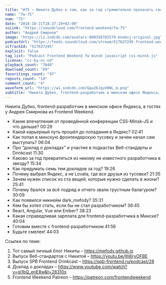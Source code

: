 ```yaml
---
title: "#75 – Никита Дубко о том, как за год стремительно прокачать свою карьеру frontend-разработчика"
name: "fw-75"
num: "75"
date: "2018-10-21T18:37:19+02:00"
scLink: "https://soundcloud.com/frontend-weekend/fw-75"
author: "Андрей Смирнов"
image: "https://i1.sndcdn.com/avatars-000358703579-bnobxj-original.jpg"
podcastUrl: "https://feeds.soundcloud.com/stream/517637295-frontend-weekend-fw-75.m4a"
scTrackId: "517637295"
explicit: false
tag_list: "Podcast Frontend Weekend fw minsk javascript css-minsk-js"
license: "cc-by-nc-nd"
playback_count: "7648"
download_count: "69"
favoritings_count: "97"
reposts_count: "10"
comment_count: "4"
waveform_url: "https://w1.sndcdn.com/Gqa26JquV0NL_m.png"
subtitle: "Никита Дубко, frontend-разработчик в минском офисе Яндекса, в гостях у Андрея Смирнова из Frontend Weekend. "
---
```


Никита Дубко, frontend-разработчик в минском офисе Яндекса, в гостях у Андрея Смирнова из Frontend Weekend.

- Какие впечатления от проведённой конференции CSS-Minsk-JS и что дальше? <timecode sec="29">00:29</timecode>
- Какой карьерный путь прошёл до попадания в Яндекс? <timecode sec="161">02:41</timecode>
- Как попал в минскую фронтендерскую тусовку и зачем начал сам выступать? <timecode sec="364">06:04</timecode>
- Про “доклад о докладах” и участие в подкастах Веб-стандарты и Drinkcast <timecode sec="690">11:30</timecode>
- Каково за год превратиться из никому не известного разработчика в звезду? <timecode sec="934">15:34</timecode>
- Как придумать семь тем докладов за год? <timecode sec="1166">19:26</timecode>
- Почему выбрал Яндекс, а не Lovata, где все друзья из тусовки? <timecode sec="1295">21:35</timecode>
- Зачем нужен список из ста вещей, которые нужно сделать в жизни? <timecode sec="1541">25:41</timecode>
- Почему брался за всё подряд и отчего звали грустным балагуром? <timecode sec="1809">30:09</timecode>
- Как появился никнейм dark_mefody? <timecode sec="2131">35:31</timecode>
- Кем бы хотел стать, если бы не стал разработчиком? <timecode sec="2205">36:45</timecode>
- React, Angular, Vue или Ember? <timecode sec="2303">38:23</timecode>
- Какая справедливая зарплата для frontend-разработчика в Минске? <timecode sec="2404">40:04</timecode>
- Готовим вместе с frontend-разработчиком <timecode sec="2516">41:56</timecode>
- Будьте смелее! <timecode sec="2643">44:03</timecode>

Ссылки по теме:

1. Тот самый личный блог Никиты – <https://mefody.github.io>
2. Выпуск Веб-стандартов с Никитой – <https://youtu.be/jtIi6ryOFBE>
3. Выпуск SPB Frontend Drinkcast – <https://spb-frontend.ru/podcast/28>
4. Доклад о докладах – <https://www.youtube.com/watch?v=gi1bQ_enE8w&t=28310s>
5. Frontend Weekend Patreon – <https://patreon.com/frontendweekend>
